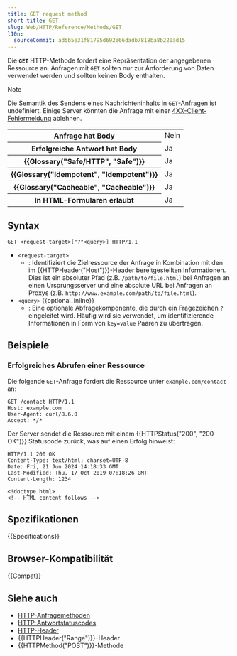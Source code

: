 ```yaml
---
title: GET request method
short-title: GET
slug: Web/HTTP/Reference/Methods/GET
l10n:
  sourceCommit: ad5b5e31f81795d692e66dadb7818ba8b220ad15
---
```


Die **`GET`** HTTP-Methode fordert eine Repräsentation der angegebenen Ressource an. Anfragen mit `GET` sollten nur zur Anforderung von Daten verwendet werden und sollten keinen Body enthalten.

> [!NOTE]
> Die Semantik des Sendens eines Nachrichteninhalts in `GET`-Anfragen ist undefiniert.
> Einige Server könnten die Anfrage mit einer [4XX-Client-Fehlermeldung](/de/docs/Web/HTTP/Reference/Status#client_error_responses) ablehnen.

<table class="properties">
  <tbody>
    <tr>
      <th scope="row">Anfrage hat Body</th>
      <td>Nein</td>
    </tr>
    <tr>
      <th scope="row">Erfolgreiche Antwort hat Body</th>
      <td>Ja</td>
    </tr>
    <tr>
      <th scope="row">{{Glossary("Safe/HTTP", "Safe")}}</th>
      <td>Ja</td>
    </tr>
    <tr>
      <th scope="row">{{Glossary("Idempotent", "Idempotent")}}</th>
      <td>Ja</td>
    </tr>
    <tr>
      <th scope="row">{{Glossary("Cacheable", "Cacheable")}}</th>
      <td>Ja</td>
    </tr>
    <tr>
      <th scope="row">In HTML-Formularen erlaubt</th>
      <td>Ja</td>
    </tr>
  </tbody>
</table>

## Syntax

```http
GET <request-target>["?"<query>] HTTP/1.1
```

- `<request-target>`
  - : Identifiziert die Zielressource der Anfrage in Kombination mit den im {{HTTPHeader("Host")}}-Header bereitgestellten Informationen.
    Dies ist ein absoluter Pfad (z.B. `/path/to/file.html`) bei Anfragen an einen Ursprungsserver und eine absolute URL bei Anfragen an Proxys (z.B. `http://www.example.com/path/to/file.html`).
- `<query>` {{optional_inline}}
  - : Eine optionale Abfragekomponente, die durch ein Fragezeichen `?` eingeleitet wird.
    Häufig wird sie verwendet, um identifizierende Informationen in Form von `key=value` Paaren zu übertragen.

## Beispiele

### Erfolgreiches Abrufen einer Ressource

Die folgende `GET`-Anfrage fordert die Ressource unter `example.com/contact` an:

```http
GET /contact HTTP/1.1
Host: example.com
User-Agent: curl/8.6.0
Accept: */*
```

Der Server sendet die Ressource mit einem {{HTTPStatus("200", "200 OK")}} Statuscode zurück, was auf einen Erfolg hinweist:

```http
HTTP/1.1 200 OK
Content-Type: text/html; charset=UTF-8
Date: Fri, 21 Jun 2024 14:18:33 GMT
Last-Modified: Thu, 17 Oct 2019 07:18:26 GMT
Content-Length: 1234

<!doctype html>
<!-- HTML content follows -->
```

## Spezifikationen

{{Specifications}}

## Browser-Kompatibilität

{{Compat}}

## Siehe auch

- [HTTP-Anfragemethoden](/de/docs/Web/HTTP/Reference/Methods)
- [HTTP-Antwortstatuscodes](/de/docs/Web/HTTP/Reference/Status)
- [HTTP-Header](/de/docs/Web/HTTP/Reference/Headers)
- {{HTTPHeader("Range")}}-Header
- {{HTTPMethod("POST")}}-Methode
